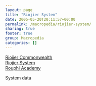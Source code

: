 ```yaml
---
layout: page
title: "Riojier System"
date: 2005-05-20T20:11:57+00:00
permalink: /macropedia/riojier-system/
sharing: true
footer: true
group: Macropedia
categories: []
---
```

<div class='row'>
	<div class='col-md-4'><a href='/macropedia/riojier-commonwealth'>Riojier Commonwealth</a></div>
	<div class='col-md-4'><a href='/macropedia/riojier-system'>Riojier System</a></div>
	<div class='col-md-4'><a href='/macropedia/rouphi-academy'>Rouphi Academy</a></div>
</div>


System data
